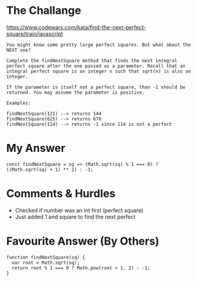 # The Challange

https://www.codewars.com/kata/find-the-next-perfect-square/train/javascript

```
You might know some pretty large perfect squares. But what about the NEXT one?

Complete the findNextSquare method that finds the next integral perfect square after the one passed as a parameter. Recall that an integral perfect square is an integer n such that sqrt(n) is also an integer.

If the parameter is itself not a perfect square, than -1 should be returned. You may assume the parameter is positive.

Examples:

findNextSquare(121) --> returns 144
findNextSquare(625) --> returns 676
findNextSquare(114) --> returns -1 since 114 is not a perfect
```

# My Answer

```
const findNextSquare = sq => (Math.sqrt(sq) % 1 === 0) ? ((Math.sqrt(sq) + 1) ** 2) : -1;
```

# Comments & Hurdles

* Checked if number was an int first (perfect square)
* Just added 1 and square to find the next perfect

# Favourite Answer (By Others)
```
function findNextSquare(sq) {
  var root = Math.sqrt(sq);
  return root % 1 === 0 ? Math.pow(root + 1, 2) : -1;
}
```